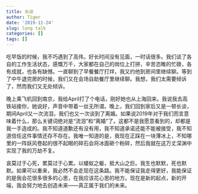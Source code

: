 ```yaml
---
title: 长谈
author: Tiger
date: '2019-11-24'
slug: long talk
categories: []
tags: []
---
```


吃早饭的时候，我不巧遇到了高伟，好长时间没有见面，一时话很多。我们谈了各自的工作生活状态，感慨万千，大家都在自己的岗位上打拼，辛苦恣睢的忙碌，各有成就，也各有缺憾。一直聊到了早餐餐厅打烊，我又约他到房间里继续聊。等到了中午退完房的时候，我们又在会场自助餐厅里继续聊。我想，我们太需要倾诉了，然而我们又无处倾诉。

晚上乘飞机回到南京，我给April打了个电话，刚好她也从上海回来。我说我去高铁站接你，她说好，声音中带着一丝无所谓。晚上，我们回到家后又是一顿长谈，期间April又一次流泪，我们也又一次谈到了离婚。如果说2019年对于我们而言意味着什么，那么关键词绝对是“流泪”和“离婚”了。这都不是我愿意看到的，却都是我一手造成的。我不知道道歉还有没有用，我不知道承诺还能不能被接受，我不知道信任这件事情还存不存在。我唯一知道的是，我现在正踩在一块薄冰上，不知哪里的一阵妖风卷起的很不起眼的碎石会将冰面砸个粉碎，然后我就在这万丈深渊中实现了我的万劫不复。

哀莫过于心死，累莫过于心累。以蝼蚁之躯，抵大山之巨。我生也默默，死也默默。如果可以重来，我必然不会走现在这条路。我不能保证我走得更好，我能保证的是我会花很多很多的心思，在我应该花心思的地方。现在是新的起点，新的开端，我会努力地去创造未来——真正属于我们的未来。
